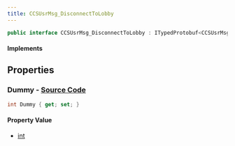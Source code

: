 ```yaml
---
title: CCSUsrMsg_DisconnectToLobby
---
```


```csharp
public interface CCSUsrMsg_DisconnectToLobby : ITypedProtobuf<CCSUsrMsg_DisconnectToLobby>, INativeHandle, INetMessage<CCSUsrMsg_DisconnectToLobby>, IDisposable
```

#### Implements

## Properties

### **Dummy** - [Source Code](https://github.com/swiftly-solution/swiftlys2/blob/main/managed/src/SwiftlyS2.Generated/Protobufs/Interfaces/CCSUsrMsg_DisconnectToLobby.cs#L18)

```csharp
int Dummy { get; set; }
```

#### Property Value

- [int](https://learn.microsoft.com/dotnet/api/system.int32)

